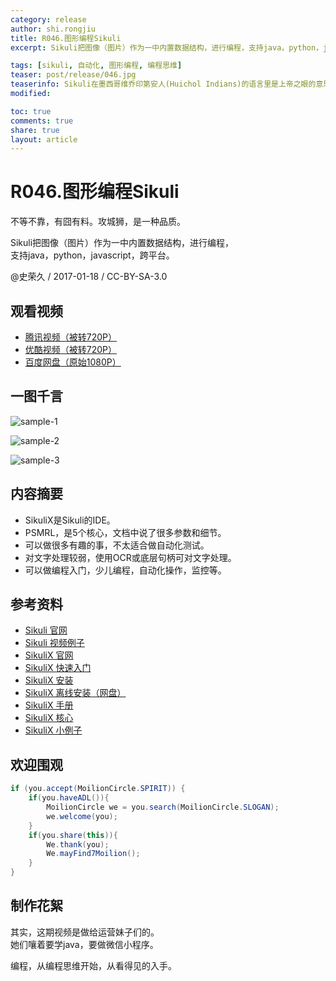 ```yaml
---
category: release
author: shi.rongjiu
title: R046.图形编程Sikuli
excerpt: Sikuli把图像（图片）作为一中内置数据结构，进行编程，支持java，python，javascript，跨平台。

tags: [sikuli, 自动化, 图形编程, 编程思维]
teaser: post/release/046.jpg
teaserinfo: Sikuli在墨西哥维乔印第安人(Huichol Indians)的语言里是上帝之眼的意思。
modified: 

toc: true
comments: true
share: true
layout: article
---
```


# R046.图形编程Sikuli

不等不靠，有囧有料。攻城狮，是一种品质。  

Sikuli把图像（图片）作为一中内置数据结构，进行编程，  
支持java，python，javascript，跨平台。


@史荣久 / 2017-01-18 / CC-BY-SA-3.0  

## 观看视频

  * [腾讯视频（被转720P）](http://v.qq.com/x/page/f0367pbs5vd.html)
  * [优酷视频（被转720P）](http://v.youku.com/v_show/id_XMjQ3NzAzNTAwOA==.html)
  * [百度网盘（原始1080P）](http://pan.baidu.com/s/1eRPj6JC)

## 一图千言

![sample-1](/images/post/release/046/sample-1.jpg)

![sample-2](/images/post/release/046/sample-2.jpg)

![sample-3](/images/post/release/046/sample-3.jpg)

## 内容摘要

  * SikuliX是Sikuli的IDE。
  * PSMRL，是5个核心，文档中说了很多参数和细节。
  * 可以做很多有趣的事，不太适合做自动化测试。
  * 对文字处理较弱，使用OCR或底层句柄可对文字处理。
  * 可以做编程入门，少儿编程，自动化操作，监控等。

## 参考资料

  * [Sikuli 官网](http://www.sikuli.org)
  * [Sikuli 视频例子](http://www.sikuli.org/productivity.html)
  * [SikuliX 官网](http://sikulix.com)
  * [SikuliX 快速入门](http://sikulix.com/quickstart/)
  * [SikuliX 安装](http://sikulix.com/specials/files/category-setup.html)
  * [SikuliX 离线安装（网盘）](http://pan.baidu.com/s/1i5kb6dv#list/path=%2F锐力易思%2Fsoftware%2Fsikili-1.1.0&parentPath=%2F锐力易思%2Fsoftware)
  * [SikuliX 手册](http://sikulix-2014.readthedocs.io/en/latest/index.html)
  * [SikuliX 核心](http://sikulix-2014.readthedocs.io/en/latest/region.html#Region)
  * [SikuliX 小例子](http://sikulix-2014.readthedocs.io/en/latest/tutorials/surveillance/surveillance.html)

## 欢迎围观

``` java
if (you.accept(MoilionCircle.SPIRIT)) {
    if(you.haveADL()){
        MoilionCircle we = you.search(MoilionCircle.SLOGAN);
        we.welcome(you);
    }
    if(you.share(this)){
        We.thank(you);
        We.mayFind7Moilion();
    }
}
```

## 制作花絮

其实，这期视频是做给运营妹子们的。  
她们嚷着要学java，要做微信小程序。  

编程，从编程思维开始，从看得见的入手。